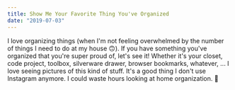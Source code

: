 ```yaml
---
title: Show Me Your Favorite Thing You've Organized
date: "2019-07-03"
---
```


I love organizing things (when I'm not feeling overwhelmed by the number of things I need to do at my house 🙃). If you have something you've organized that you're super proud of, let's see it! Whether it's your closet, code project, toolbox, silverware drawer, browser bookmarks, whatever, ... I love seeing pictures of this kind of stuff. It's a good thing I don't use Instagram anymore. I could waste hours looking at home organization. 🥰
